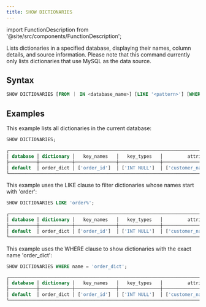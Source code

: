 ```yaml
---
title: SHOW DICTIONARIES
---
```

import FunctionDescription from '@site/src/components/FunctionDescription';

<FunctionDescription description="Introduced or updated: v1.2.646"/>

Lists dictionaries in a specified database, displaying their names, column details, and source information. Please note that this command currently only lists dictionaries that use MySQL as the data source.

## Syntax

```sql
SHOW DICTIONARIES [FROM ｜ IN <database_name>] [LIKE '<pattern>'] [WHERE <condition>]
```

## Examples

This example lists all dictionaries in the current database:

```sql
SHOW DICTIONARIES;

┌────────────────────────────────────────────────────────────────────────────────────────────────────────────────────────────────────────────────────────────────────────────────────────────────────────────────────┐
│ database │ dictionary │   key_names   │   key_types   │         attribute_names         │       attribute_types       │                                      source                                      │ comment │
├──────────┼────────────┼───────────────┼───────────────┼─────────────────────────────────┼─────────────────────────────┼──────────────────────────────────────────────────────────────────────────────────┼─────────┤
│ default  │ order_dict │ ['order_id']  │ ['INT NULL']  │ ['customer_name','order_total'] │ ['VARCHAR NULL','INT NULL'] │ mysql(db=dict host=mysql password=[hidden] port=3306 table=orders username=root) │         │
└────────────────────────────────────────────────────────────────────────────────────────────────────────────────────────────────────────────────────────────────────────────────────────────────────────────────────┘
```

This example uses the LIKE clause to filter dictionaries whose names start with 'order':

```sql
SHOW DICTIONARIES LIKE 'order%';

┌────────────────────────────────────────────────────────────────────────────────────────────────────────────────────────────────────────────────────────────────────────────────────────────────────────────────────┐
│ database │ dictionary │   key_names   │   key_types   │         attribute_names         │       attribute_types       │                                      source                                      │ comment │
├──────────┼────────────┼───────────────┼───────────────┼─────────────────────────────────┼─────────────────────────────┼──────────────────────────────────────────────────────────────────────────────────┼─────────┤
│ default  │ order_dict │ ['order_id']  │ ['INT NULL']  │ ['customer_name','order_total'] │ ['VARCHAR NULL','INT NULL'] │ mysql(db=dict host=mysql password=[hidden] port=3306 table=orders username=root) │         │
└────────────────────────────────────────────────────────────────────────────────────────────────────────────────────────────────────────────────────────────────────────────────────────────────────────────────────┘
```

This example uses the WHERE clause to show dictionaries with the exact name 'order_dict':

```sql
SHOW DICTIONARIES WHERE name = 'order_dict';

┌────────────────────────────────────────────────────────────────────────────────────────────────────────────────────────────────────────────────────────────────────────────────────────────────────────────────────┐
│ database │ dictionary │   key_names   │   key_types   │         attribute_names         │       attribute_types       │                                      source                                      │ comment │
├──────────┼────────────┼───────────────┼───────────────┼─────────────────────────────────┼─────────────────────────────┼──────────────────────────────────────────────────────────────────────────────────┼─────────┤
│ default  │ order_dict │ ['order_id']  │ ['INT NULL']  │ ['customer_name','order_total'] │ ['VARCHAR NULL','INT NULL'] │ mysql(db=dict host=mysql password=[hidden] port=3306 table=orders username=root) │         │
└────────────────────────────────────────────────────────────────────────────────────────────────────────────────────────────────────────────────────────────────────────────────────────────────────────────────────┘
```